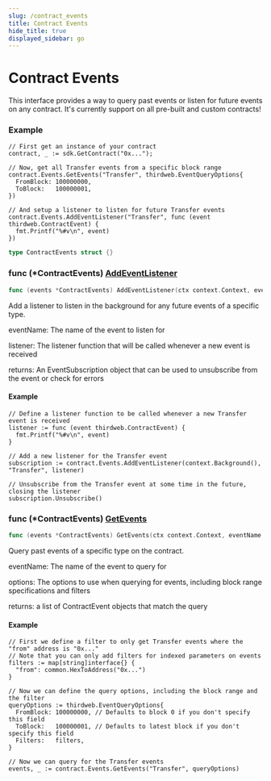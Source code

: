 ```yaml
---
slug: /contract_events
title: Contract Events
hide_title: true
displayed_sidebar: go
---
```


# Contract Events

This interface provides a way to query past events or listen for future events on any contract. It's currently support on all pre\-built and custom contracts\!

### Example

```
// First get an instance of your contract
contract, _ := sdk.GetContract("0x...");

// Now, get all Transfer events from a specific block range
contract.Events.GetEvents("Transfer", thirdweb.EventQueryOptions{
  FromBlock: 100000000,
  ToBlock:   100000001,
})

// And setup a listener to listen for future Transfer events
contract.Events.AddEventListener("Transfer", func (event thirdweb.ContractEvent) {
  fmt.Printf("%#v\n", event)
})
```

```go
type ContractEvents struct {}
```

### func \(\*ContractEvents\) [AddEventListener](https://github.com/thirdweb-dev/go-sdk/blob/main/thirdweb/contract_events.go#L94)

```go
func (events *ContractEvents) AddEventListener(ctx context.Context, eventName string, listener func(event ContractEvent)) EventSubscription
```

Add a listener to listen in the background for any future events of a specific type.

eventName: The name of the event to listen for

listener: The listener function that will be called whenever a new event is received

returns: An EventSubscription object that can be used to unsubscribe from the event or check for errors

#### Example

```
// Define a listener function to be called whenever a new Transfer event is received
listener := func (event thirdweb.ContractEvent) {
  fmt.Printf("%#v\n", event)
}

// Add a new listener for the Transfer event
subscription := contract.Events.AddEventListener(context.Background(), "Transfer", listener)

// Unsubscribe from the Transfer event at some time in the future, closing the listener
subscription.Unsubscribe()
```

### func \(\*ContractEvents\) [GetEvents](https://github.com/thirdweb-dev/go-sdk/blob/main/thirdweb/contract_events.go#L174)

```go
func (events *ContractEvents) GetEvents(ctx context.Context, eventName string, options EventQueryOptions) ([]ContractEvent, error)
```

Query past events of a specific type on the contract.

eventName: The name of the event to query for

options: The options to use when querying for events, including block range specifications and filters

returns: a list of ContractEvent objects that match the query

#### Example

```
// First we define a filter to only get Transfer events where the "from" address is "0x..."
// Note that you can only add filters for indexed parameters on events
filters := map[string]interface{} {
  "from": common.HexToAddress("0x...")
}

// Now we can define the query options, including the block range and the filter
queryOptions := thirdweb.EventQueryOptions{
  FromBlock: 100000000, // Defaults to block 0 if you don't specify this field
  ToBlock:   100000001, // Defaults to latest block if you don't specify this field
  Filters:   filters,
}

// Now we can query for the Transfer events
events, _ := contract.Events.GetEvents("Transfer", queryOptions)
```

